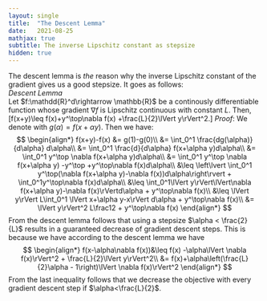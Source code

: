 ```yaml
---
layout: single
title:  "The Descent Lemma"
date:   2021-08-25
mathjax: true
subtitle: The inverse Lipschitz constant as stepsize
hidden: true
---
```

The descent lemma is _the_ reason why the inverse Lipschitz constant of the gradient gives us a good stepsize. It goes as follows:     
*Descent Lemma*    
Let $f:\mathdd{R}^d\rightarrow \mathbb{R}$ be a continously differentiable function whose gradient $\nabla f$ is Lipschitz continuous with constant $L$. Then,
\[f(x+y)\leq f(x)+y^\top\nabla f(x) +\frac{L}{2}\lVert y\rVert^2.\]
_Proof_: We denote with $g(\alpha)=f(x+\alpha y)$. Then we have:
$$
\begin{align*}
f(x+y)-f(x) &= g(1)-g(0)\\
&= \int_0^1 \frac{dg(\alpha)}{d\alpha} d\alpha\\
&= \int_0^1 \frac{d}{d\alpha} f(x+\alpha y)d\alpha\\
&= \int_0^1 y^\top \nabla f(x+\alpha y)d\alpha\\
&= \int_0^1 y^\top \nabla f(x+\alpha y) -y^\top +y^\top\nabla f(x)d\alpha\\
&\leq \left\lvert \int_0^1 y^\top(\nabla f(x+\alpha y)-\nabla f(x))d\alpha\right\rvert + \int_0^1y^\top\nabla f(x)d\alpha\\
&\leq \int_0^1\lVert y\rVert\lVert\nabla f(x+\alpha y)-\nabla f(x)\rVertd\alpha + y^\top\nabla f(x)\\
&\leq \lVert y\rVert L\int_0^1 \lVert x+\alpha y-x\rVert d\alpha + y^\top\nabla f(x)\\
&= \lVert y\rVert^2 L\frac12 + y^\top\nabla f(x)
\end{align*}
$$
From the descent lemma follows that using a stepsize $\alpha < \frac{2}{L}$ results in a guaranteed decrease of gradient descent steps. 
This is because we have according to the descent lemma we have
$$
\begin{align*}
f(x-\alpha\nabla f(x))&\leq f(x) -\alpha\lVert \nabla f(x)\rVert^2 + \frac{L}{2}\lVert y\rVert^2\\
&= f(x)+\alpha\left(\frac{L}{2}\alpha - 1\right)\lVert \nabla f(x)\rVert^2
\end{align*}
$$
From the last inequality follows that we decrease the objective with every gradient descent step if $\alpha<\frac{L}{2}$.
